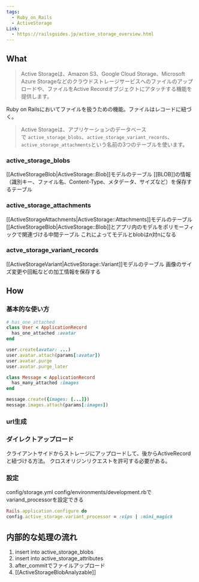 ```yaml
---
tags:
  - Ruby_on_Rails
  - ActiveStorage
Link:
  - https://railsguides.jp/active_storage_overview.html
---
```

## What
> Active Storageは、Amazon S3、Google Cloud Storage、Microsoft Azure Storageなどのクラウドストレージサービスへのファイルのアップロードや、ファイルをActive Recordオブジェクトにアタッチする機能を提供します。

Ruby on Railsにおいてファイルを扱うための機能。ファイルはレコードに紐づく。

> Active Storageは、アプリケーションのデータベースで `active_storage_blobs`、`active_storage_variant_records`、`active_storage_attachments`という名前の3つのテーブルを使います。

### active_storage_blobs
[[ActiveStorageBlob|ActiveStorage::Blob]]モデルのテーブル
[[BLOB]]の情報（識別キー、ファイル名、Content-Type、メタデータ、サイズなど）を保存するテーブル

### active_storage_attachments
[[ActiveStorageAttachments|ActiveStorage::Attachments]]モデルのテーブル
[[ActiveStorageBlob|ActiveStorage::Blob]]とアプリ内のモデルをポリモーフィックで関連づける中間テーブル
これによってモデルとblobはn対nになる

### actve_storage_variant_records
[[ActiveStorageVariant|ActiveStorage::Variant]]モデルのテーブル
画像のサイズ変更や回転などの加工情報を保存する


## How
### 基本的な使い方
```ruby
# has_one_attached
class User < ApplicationRecord
  has_one_attached :avatar
end

user.create(avatar: ...)
user.avatar.attach(params[:avatar])
user.avatar.purge
user.avatar.purge_later

class Message < ApplicationRecord
  has_many_attached :images
end

message.create({images: [...]})
message.images.attach(params[:images])
```
### url生成
### ダイレクトアップロード
クライアントサイドからストレージにアップロードして、後からActiveRecordと紐づける方法。
クロスオリジンリクエストを許可する必要がある。
### 設定
config/storage.yml
config/environments/development.rbでvariand_processorを設定できる
```ruby
Rails.application.configure do
config.active_storage.variant_processor = :vips | :mini_magick
```

## 内部的な処理の流れ
1. insert into active_storage_blobs
2. insert into active_storage_attributes
3. after_commitでファイルアップロード
4. [[ActiveStorageBlobAnalyzable]]

